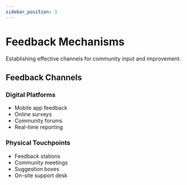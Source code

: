 ```yaml
---
sidebar_position: 3
---
```


# Feedback Mechanisms

Establishing effective channels for community input and improvement.

## Feedback Channels

### Digital Platforms

- Mobile app feedback
- Online surveys
- Community forums
- Real-time reporting

### Physical Touchpoints

- Feedback stations
- Community meetings
- Suggestion boxes
- On-site support desk
